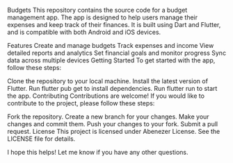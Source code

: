Budgets
This repository contains the source code for a budget management app. The app is designed to help users manage their expenses and keep track of their finances. It is built using Dart and Flutter, and is compatible with both Android and iOS devices.

Features
Create and manage budgets
Track expenses and income
View detailed reports and analytics
Set financial goals and monitor progress
Sync data across multiple devices
Getting Started
To get started with the app, follow these steps:

Clone the repository to your local machine.
Install the latest version of Flutter.
Run flutter pub get to install dependencies.
Run flutter run to start the app.
Contributing
Contributions are welcome! If you would like to contribute to the project, please follow these steps:

Fork the repository.
Create a new branch for your changes.
Make your changes and commit them.
Push your changes to your fork.
Submit a pull request.
License
This project is licensed under Abenezer License. See the LICENSE file for details.

I hope this helps! Let me know if you have any other questions.
